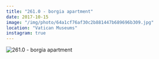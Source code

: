 ```yaml
---
title: "261.0 - borgia apartment"
date: 2017-10-15
image: "/img/photo/64a1cf76af30c2b881447b689696b309.jpg"
location: "Vatican Museums"
instagram: true
---
```


![261.0 - borgia apartment](/img/photo/64a1cf76af30c2b881447b689696b309.jpg)
